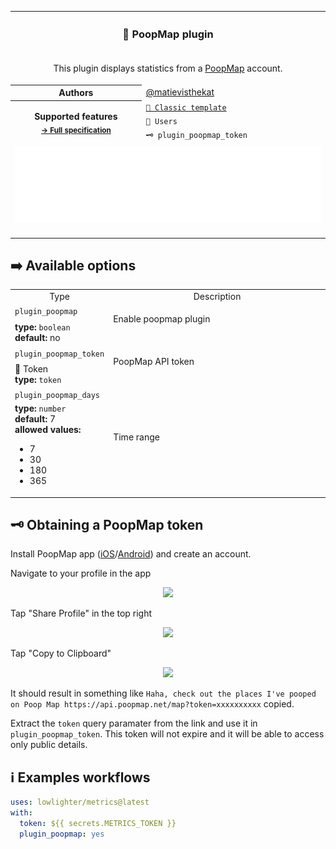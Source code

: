 <!--header-->
<table>
  <tr><th colspan="2"><h3>💩 PoopMap plugin</h3></th></tr>
  <tr><td colspan="2" align="center"><p>This plugin displays statistics from a <a href="https://poopmap.net">PoopMap</a> account.</p>
</td></tr>
<tr><th>Authors</th><td><a href="https://github.com/matievisthekat">@matievisthekat</a></td></tr>
  <tr>
    <th rowspan="3">Supported features<br><sub><a href="metadata.yml">→ Full specification</a></sub></th>
    <td><a href="/source/templates/classic/README.md"><code>📗 Classic template</code></a></td>
  </tr>
  <tr>
    <td><code>👤 Users</code></td>
  </tr>
  <tr>
    <td><code>🗝️ plugin_poopmap_token</code></td>
  </tr>
  <tr>
    <td colspan="2" align="center">
      <img src="https://github.com/matievisthekat/matievisthekat/blob/master/metrics.plugin.poopmap.svg" alt=""></img>
      <img width="900" height="1" alt="">
    </td>
  </tr>
</table>
<!--/header-->

## ➡️ Available options

<!--options-->
<table>
  <tr>
    <td align="center" nowrap="nowrap">Type</i></td><td align="center" nowrap="nowrap">Description</td>
  </tr>
  <tr>
    <td nowrap="nowrap"><code>plugin_poopmap</code></td>
    <td rowspan="2"><p>Enable poopmap plugin</p>
<img width="900" height="1" alt=""></td>
  </tr>
  <tr>
    <td nowrap="nowrap"><b>type:</b> <code>boolean</code>
<br>
<b>default:</b> no<br></td>
  </tr>
  <tr>
    <td nowrap="nowrap"><code>plugin_poopmap_token</code></td>
    <td rowspan="2"><p>PoopMap API token</p>
<img width="900" height="1" alt=""></td>
  </tr>
  <tr>
    <td nowrap="nowrap">🔐 Token<br>
<b>type:</b> <code>token</code>
<br></td>
  </tr>
  <tr>
    <td nowrap="nowrap"><code>plugin_poopmap_days</code></td>
    <td rowspan="2"><p>Time range</p>
<img width="900" height="1" alt=""></td>
  </tr>
  <tr>
    <td nowrap="nowrap"><b>type:</b> <code>number</code>
<br>
<b>default:</b> 7<br>
<b>allowed values:</b><ul><li>7</li><li>30</li><li>180</li><li>365</li></ul></td>
  </tr>
</table>
<!--/options-->

## 🗝️ Obtaining a PoopMap token

Install PoopMap app ([iOS](https://itunes.apple.com/us/app/poop-map/id1303269455?mt=8)/[Android](https://play.google.com/store/apps/details?id=net.poopmap)) and create an account.

Navigate to your profile in the app

<div align="center">
  <img src="https://user-images.githubusercontent.com/45036977/143533812-c2776bcc-1fda-441e-bc96-cf21d4c69ca1.jpg" width="150" />
</div>

Tap "Share Profile" in the top right

<div align="center">
  <img src="https://user-images.githubusercontent.com/45036977/143533849-b7e03b4d-2903-4339-bbb7-e1fc0ea9724e.jpg" width="150" />
</div>

Tap "Copy to Clipboard"

<div align="center">
  <img src="https://user-images.githubusercontent.com/45036977/143533856-f4a9fc0d-7bde-48c2-b579-e8ee91804d78.jpg" width="150" />
</div>

It should result in something like `Haha, check out the places I've pooped on Poop Map https://api.poopmap.net/map?token=xxxxxxxxxx` copied.

Extract the `token` query paramater from the link and use it in `plugin_poopmap_token`.
This token will not expire and it will be able to access only public details.

## ℹ️ Examples workflows

<!--examples-->
```yaml
uses: lowlighter/metrics@latest
with:
  token: ${{ secrets.METRICS_TOKEN }}
  plugin_poopmap: yes

```
<!--/examples-->
